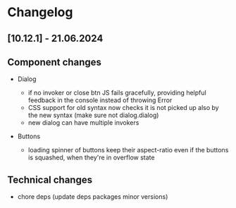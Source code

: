 # Changelog

## \[10.12.1\] - 21.06.2024

## Component changes

- Dialog

  - if no invoker or close btn JS fails gracefully, providing helpful feedback in the console instead of throwing Error
  - CSS support for old syntax now checks it is not picked up also by the new syntax (make sure not dialog.dialog)
  - new dialog can have multiple invokers

- Buttons

  - loading spinner of buttons keep their aspect-ratio even if the buttons is squashed, when they're in overflow state

## Technical changes

- chore deps (update deps packages minor versions)
